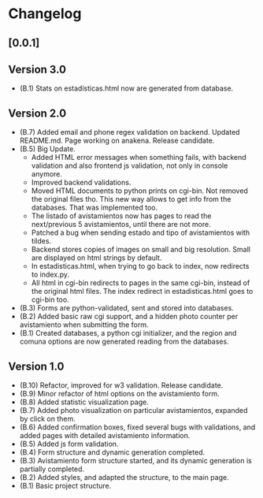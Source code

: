 Changelog
=========
## [0.0.1]

Version 3.0
-----------
- (B.1) Stats on estadísticas.html now are generated from database. 

Version 2.0
-----------
- (B.7) Added email and phone regex validation on backend. Updated README.md. Page working on anakena. Release candidate.
- (B.5) Big Update.
  * Added HTML error messages when something fails, with backend validation and also frontend js validation, not only in console anymore.
  * Improved backend validations.
  * Moved HTML documents to python prints on cgi-bin. Not removed the original files tho. This new way allows to get info from the databases. That was implemented too.
  * The listado of avistamientos now has pages to read the next/previous 5 avistamientos, until there are not more.
  * Patched a bug when sending estado and tipo of avistamientos with tildes.
  * Backend stores copies of images on small and big resolution. Small are displayed on html strings by default.
  * In estadisticas.html, when trying to go back to index, now redirects to index.py.
  * All html in cgi-bin redirects to pages in the same cgi-bin, instead of the original html files. 
    The index redirect in estadisticas.html goes to cgi-bin too.
- (B.3) Forms are python-validated, sent and stored into databases.
- (B.2) Added basic raw cgi support, and a hidden photo counter per avistamiento when submitting the form.
- (B.1) Created databases, a python cgi initializer, 
  and the region and comuna options are now generated reading from the databases. 

Version 1.0
-----------
- (B.10) Refactor, improved for w3 validation. Release candidate.
- (B.9) Minor refactor of html options on the avistamiento form.
- (B.8) Added statistic visualization page.
- (B.7) Added photo visualization on particular avistamientos, expanded by click on them.
- (B.6) Added confirmation boxes, fixed several bugs with validations, and added pages with detailed avistamiento information.
- (B.5) Added js form validation.
- (B.4) Form structure and dynamic generation completed.
- (B.3) Avistamiento form structure started, and its dynamic generation is partially completed.
- (B.2) Added styles, and adapted the structure, to the main page.
- (B.1) Basic project structure.